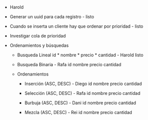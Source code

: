 - Harold
- Generar un uuid para cada registro - listo
- Cuando se inserta un cliente hay que ordenar por prioridad - listo
- Investigar cola de prioridad

- Ordenamientos y búsquedas
    - Busqueda Lineal
        id *
        nombre *
        precio * 
        cantidad - Harold listo

    - Busqueda Binaria - Rafa
        id 
        nombre 
        precio 
        cantidad 

    - Ordenamientos

        - Inserción (ASC, DESC) - Diego
            id
            nombre
            precio 
            cantidad

        - Selección (ASC, DESC) - Rafa
            id
            nombre
            precio 
            cantidad

        - Burbuja (ASC, DESC) - Dani
            id
            nombre
            precio 
            cantidad

        - Mezcla (ASC, DESC) - Rei
            id
            nombre
            precio 
            cantidad

